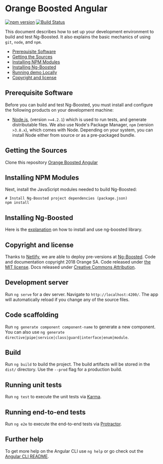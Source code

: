 # Orange Boosted Angular

[![npm version](https://badge.fury.io/js/ng-boosted.svg)](https://badge.fury.io/js/ng-boosted)
[![Build Status](https://travis-ci.org/Orange-OpenSource/Orange-Boosted-Angular.svg?branch=refacto-structure)](https://travis-ci.org/Orange-OpenSource/Orange-Boosted-Angular)

This document describes how to set up your development environment to build and test Ng-Boosted.
It also explains the basic mechanics of using `git`, `node`, and `npm`.

* [Prerequisite Software](#prerequisite-software)
* [Getting the Sources](#getting-the-sources)
* [Installing NPM Modules](#installing-npm-modules)
* [Installing Ng-Boosted](#installing-lib)
* [Running demo Locally](#running-demo-locally)
* [Copyright and license](#copyright-and-license)

## Prerequisite Software

Before you can build and test Ng-Boosted, you must install and configure the
following products on your development machine:

* [Node.js](http://nodejs.org), (version `>=4.2.1`) which is used to run tests, and generate distributable files. We also use Node's Package Manager, `npm`
  (version `>3.8.x`), which comes with Node. Depending on your system, you can install Node either from
  source or as a pre-packaged bundle.

## Getting the Sources

Clone this repository [Orange Boosted Angular](https://github.com/Orange-OpenSource/Orange-Boosted-Angular.git)


## Installing NPM Modules

Next, install the JavaScript modules needed to build Ng-Boosted:

```shell
# Install Ng-Boosted project dependencies (package.json)
npm install
```

## Installing Ng-Boosted

Here is the [explanation](https://ng-boosted.orange.com/#/start) on how to install and use ng-boosted library.

## Copyright and license

Thanks to [Netlify](https://www.netlify.com/), we are able to deploy pre-versions at [Ng-Boosted](https://ng-boosted.netlify.com).
Code and documentation copyright 2018 Orange SA. Code released under [the MIT license](LICENSE). Docs released under [Creative Commons Attribution](docs/LICENSE).


## Development server

Run `ng serve` for a dev server. Navigate to `http://localhost:4200/`. The app will automatically reload if you change any of the source files.

## Code scaffolding

Run `ng generate component component-name` to generate a new component. You can also use `ng generate directive|pipe|service|class|guard|interface|enum|module`.

## Build

Run `ng build` to build the project. The build artifacts will be stored in the `dist/` directory. Use the `--prod` flag for a production build.

## Running unit tests

Run `ng test` to execute the unit tests via [Karma](https://karma-runner.github.io).

## Running end-to-end tests

Run `ng e2e` to execute the end-to-end tests via [Protractor](http://www.protractortest.org/).

## Further help

To get more help on the Angular CLI use `ng help` or go check out the [Angular CLI README](https://github.com/angular/angular-cli/blob/master/README.md).
